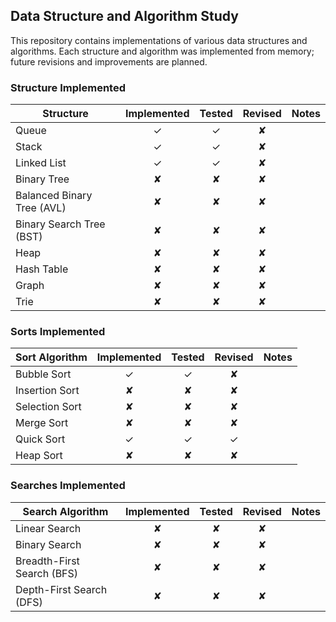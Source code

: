 ## Data Structure and Algorithm Study

This repository contains implementations of various data structures and algorithms.  Each structure and algorithm was implemented from memory; future revisions and improvements are planned.

### Structure Implemented

| Structure                  | Implemented | Tested | Revised | Notes                                  |
|----------------------------|:-----------:|:------:|:-------:|----------------------------------------|
| Queue                      | ✓           | ✓      | ✘       |                                        |
| Stack                      | ✓           | ✓      | ✘       |                                        |
| Linked List                | ✓           | ✓      | ✘       |                                        |
| Binary Tree                | ✘           | ✘      | ✘       |                                        |
| Balanced Binary Tree (AVL) | ✘           | ✘      | ✘       |                                        |
| Binary Search Tree (BST)   | ✘           | ✘      | ✘       |                                        |
| Heap                       | ✘           | ✘      | ✘       |                                        |
| Hash Table                 | ✘           | ✘      | ✘       |                                        |
| Graph                      | ✘           | ✘      | ✘       |                                        |
| Trie                       | ✘           | ✘      | ✘       |                                        |

### Sorts Implemented

| Sort Algorithm  | Implemented | Tested | Revised | Notes                              |
|-----------------|:-----------:|:------:|:-------:|------------------------------------|
| Bubble Sort     | ✓           | ✓      | ✘       |                                    |
| Insertion Sort  | ✘           | ✘      | ✘       |                                    |
| Selection Sort  | ✘           | ✘      | ✘       |                                    |
| Merge Sort      | ✘           | ✘      | ✘       |                                    |
| Quick Sort      | ✓           | ✓      | ✓       |                                    |
| Heap Sort       | ✘           | ✘      | ✘       |                                    |

### Searches Implemented

| Search Algorithm           | Implemented | Tested | Revised | Notes                            |
|----------------------------|:-----------:|:------:|:-------:|----------------------------------|
| Linear Search              | ✘           | ✘      | ✘       |                                  |
| Binary Search              | ✘           | ✘      | ✘       |                                  |
| Breadth-First Search (BFS) | ✘           | ✘      | ✘       |                                  |
| Depth-First Search (DFS)   | ✘           | ✘      | ✘       |                                  |
